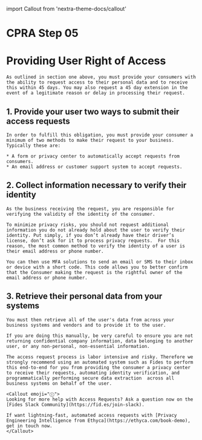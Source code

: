 import Callout from 'nextra-theme-docs/callout'

# CPRA Step 05
# Providing User Right of Access
    As outlined in section one above, you must provide your consumers with the ability to request access to their personal data and to receive this within 45 days. You may also request a 45 day extension in the event of a legitimate reason or delay in processing their request.

## 1. Provide your user two ways to submit their access requests
    In order to fulfill this obligation, you must provide your consumer a minimum of two methods to make their request to your business. Typically these are:

    * A form or privacy center to automatically accept requests from consumers.
    * An email address or customer support system to accept requests.

## 2. Collect information necessary to verify their identity
    As the business receiving the request, you are responsible for verifying the validity of the identity of the consumer. 

    To minimize privacy risks, you should not request additional information you do not already hold about the user to verify their identity. Put simply, if you don’t already have their driver’s license, don’t ask for it to process privacy requests.  For this reason, the most common method to verify the identity of a user is their email address or phone number.

    You can then use MFA solutions to send an email or SMS to their inbox or device with a short code. This code allows you to better confirm that the Consumer making the request is the rightful owner of the email address or phone number.

## 3. Retrieve their personal data from your systems
    You must then retrieve all of the user's data from across your business systems and vendors and to provide it to the user. 

    If you are doing this manually, be very careful to ensure you are not returning confidential company information, data belonging to another user, or any non-personal, non-essential information. 

    The access request process is labor intensive and risky. Therefore we strongly recommend using an automated system such as Fides to perform this end-to-end for you from providing the consumer a privacy center to receive their requests, automating identity verification, and programmatically performing secure data extraction  across all business systems on behalf of the user.

    <Callout emoji="ⓘ">
    Looking for more help with Access Requests? Ask a question now on the [Fides Slack Community](https://fid.es/join-slack).
    
    If want lightning-fast, automated access requests with [Privacy Engineering Intelligence from Ethyca](https://ethyca.com/book-demo), get in touch now.
    </Callout>